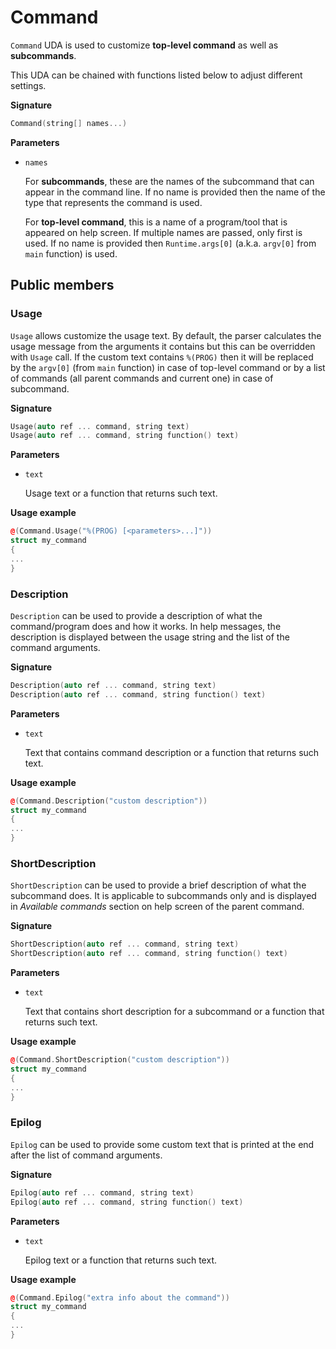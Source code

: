 # Command

`Command` UDA is used to customize **top-level command** as well as **subcommands**.

This UDA can be chained with functions listed below to adjust different settings.

**Signature**

```c++
Command(string[] names...)
```

**Parameters**

- `names`

  For **subcommands**, these are the names of the subcommand that can appear in the command line. If no name is provided then
  the name of the type that represents the command is used.

  For **top-level command**, this is a name of a program/tool that is appeared on help screen. If multiple names are passed, only first is used.
  If no name is provided then `Runtime.args[0]` (a.k.a. `argv[0]` from `main` function) is used.


## Public members

### Usage

`Usage` allows customize the usage text. By default, the parser calculates the usage message from the arguments it contains
but this can be overridden with `Usage` call. If the custom text contains `%(PROG)` then it will be replaced by the
`argv[0]` (from `main` function) in case of top-level command or by a list of commands (all parent commands and current one)
in case of subcommand.


**Signature**

```C++
Usage(auto ref ... command, string text)
Usage(auto ref ... command, string function() text)
```

**Parameters**

- `text`

  Usage text or a function that returns such text.

**Usage example**

```C++
@(Command.Usage("%(PROG) [<parameters>...]"))
struct my_command
{
...
}
```

### Description

`Description` can be used to provide a description of what the command/program does and how it works. In help messages, the
  description is displayed between the usage string and the list of the command arguments.

**Signature**

```C++
Description(auto ref ... command, string text)
Description(auto ref ... command, string function() text)
```

**Parameters**

- `text`

  Text that contains command description or a function that returns such text.

**Usage example**

```C++
@(Command.Description("custom description"))
struct my_command
{
...
}
```

### ShortDescription

`ShortDescription` can be used to provide a brief description of what the subcommand does. It is applicable to subcommands
  only and is displayed in *Available commands* section on help screen of the parent command.

**Signature**

```C++
ShortDescription(auto ref ... command, string text)
ShortDescription(auto ref ... command, string function() text)
```

**Parameters**

- `text`

  Text that contains short description for a subcommand or a function that returns such text.

**Usage example**

```C++
@(Command.ShortDescription("custom description"))
struct my_command
{
...
}
```


### Epilog

`Epilog` can be used to provide some custom text that is printed at the end after the list of command arguments.

**Signature**

```C++
Epilog(auto ref ... command, string text)
Epilog(auto ref ... command, string function() text)
```

**Parameters**

- `text`

  Epilog text or a function that returns such text.

**Usage example**

```C++
@(Command.Epilog("extra info about the command"))
struct my_command
{
...
}
```
